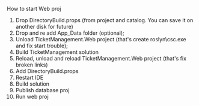 How to start Web proj

1. Drop DirectoryBuild.props (from project and catalog. You can save it on another disk for future)
2. Drop and re add App_Data folder (optional);
3. Unload TicketManagement.Web project 
(that's create roslyn\csc.exe and fix start trouble);
4. Build TicketManagement solution
5. Reload, unload and reload TicketManagement.Web project  (that's fix broken links)
6. Add DirectoryBuild.props
7. Restart IDE
8. Build solution
9. Publish database proj
10. Run web proj
